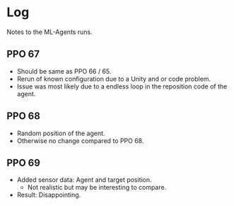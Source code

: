 # Log
Notes to the ML-Agents runs.

## PPO 67
* Should be same as PPO 66 / 65.
* Rerun of known configuration due to a Unity and or code problem.
* Issue was most likely due to a endless loop in the reposition code of the agent.

## PPO 68
* Random position of the agent.
* Otherwise no change compared to PPO 68.

## PPO 69
* Added sensor data: Agent and target position.
  * Not realistic but may be interesting to compare.
* Result: Disappointing.